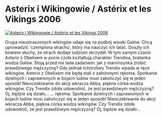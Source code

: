 Asterix i Wikingowie / Astérix et les Vikings 2006 
=============
[![Asterix i Wikingowie / Astérix et les Vikings 2006 ](http://vidos.pl/images/player.gif)](http://vidos.pl/asterix-i-wikingowie-astrix-et-les-vikings-2006)

 Grupa nieustraszonych wikingów udaje się na podbój wioski Galów. Chcą uprowadzić 'czempiona strachu', który ma nauczyć ich latać. Doszły ich bowiem słuchy, ze strach dodaje ludziom skrzydeł. W tym samym czasie Asterix z Obelixem w pocie czoła kształtują charakter Trendixa, bratanka wodza Galów. Stoją przed nie lada zadaniem: jak z maminsynka zrobić prawdziwego mężczyznę? Gdy jednak tchórzliwy Trendix wpada w ręce wikingów, Asterix z Obelixem nie będą stali z założonymi rękoma. Spotkanie dzielnych i zaprawionych w bojach ludów musi zakończyć się w jeden sposób! Nieoczekiwanie do akcji wkracza Abba, piękna córka wodza wikingów. Czy Trendix zdoła udowodnić, ze jest prawdziwym mężczyzną? Oj, będzie się działo...  ... rękoma. Spotkanie dzielnych i zaprawionych w bojach ludów musi zakończyć się w jeden sposób! Nieoczekiwanie do akcji wkracza Abba, piękna córka wodza wikingów. Czy Trendix zdoła udowodnić, ze jest prawdziwym mężczyzną? Oj, będzie się działo...
